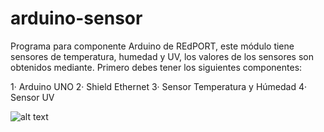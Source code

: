 # arduino-sensor
Programa para componente Arduino de REdPORT, este módulo tiene sensores de temperatura, humedad y UV, los valores de los sensores son obtenidos mediante. Primero debes tener los siguientes componentes:

1· Arduino UNO
2· Shield Ethernet
3· Sensor Temperatura y Húmedad 
4· Sensor UV


![alt text](http://fritzing.org/media/fritzing-repo/projects/t/temperature-sensor-using-tmp102/images/temperature%20sensor%20using%20TMP102.jpg "Fritzing")
